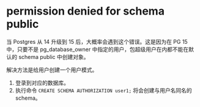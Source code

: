 # permission denied for schema public

当 Postgres 从 14 升级到 15 后，大概率会遇到这个错误。这是因为在 PG 15 中，只要不是 pg_database_owner 中指定的用户，包超级用户在内都不能在默认的 schema public 中创建对象。

解决方法是给用户创建一个用户模式。

1. 登录到对应的数据库。
2. 执行命令 `CREATE SCHEMA AUTHORIZATION user1;` 将会创建与用户名同名的 schema。
